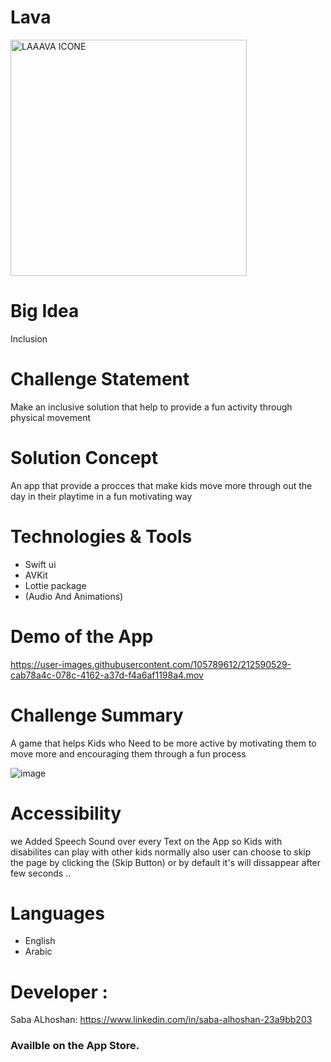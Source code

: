# Lava
<img width="378" alt="LAAAVA ICONE" src="https://user-images.githubusercontent.com/105789612/212546762-fb831fb8-d10c-4115-b201-5955fd2ef375.png">







# Big Idea 
Inclusion



# Challenge Statement
Make an inclusive solution that help to provide a fun activity through physical movement 


# Solution Concept
An app that provide a procces that make kids move more through out the day in their playtime in a fun motivating way

 
# Technologies & Tools
- Swift ui
- AVKit
- Lottie package
- (Audio And Animations)

# Demo of the App





https://user-images.githubusercontent.com/105789612/212590529-cab78a4c-078c-4162-a37d-f4a6af1198a4.mov











# Challenge Summary
A game that helps Kids who Need to be more active by motivating them to move more and encouraging them through a fun process 


![image](https://user-images.githubusercontent.com/105789612/212548135-617eb2b8-67b2-44b4-ac62-f10d572695e6.png)

# Accessibility  
we Added Speech Sound over every Text on the App so Kids with disabilites can play with other kids normally
also user can choose to skip the page by clicking the (Skip Button) or by default it's will dissappear after few seconds ..

# Languages
- English
- Arabic

# Developer : 
Saba ALhoshan:  https://www.linkedin.com/in/saba-alhoshan-23a9bb203                                                             


### Availble on the App Store.
